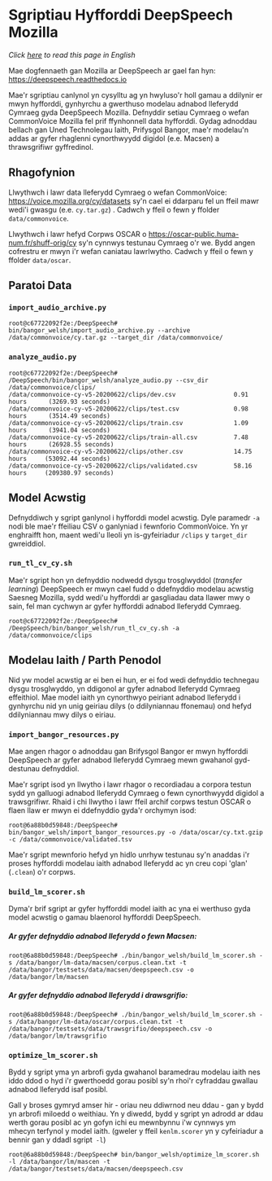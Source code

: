 # Sgriptiau Hyfforddi DeepSpeech Mozilla

*Click [here](README_EN.md) to read this page in English*

Mae dogfennaeth gan Mozilla ar DeepSpeech ar gael fan hyn: https://deepspeech.readthedocs.io 

Mae'r sgriptiau canlynol yn cysylltu ag yn hwyluso'r holl gamau a ddilynir er mwyn hyfforddi, gynhyrchu a gwerthuso modelau adnabod lleferydd Cymraeg gyda DeepSpeech Mozilla. Defnyddir setiau Cymraeg o wefan CommonVoice Mozilla fel prif ffynhonnell data hyfforddi. Gydag adnoddau bellach gan Uned Technolegau Iaith, Prifysgol Bangor, mae'r modelau'n addas ar gyfer rhaglenni cynorthwyydd digidol (e.e. Macsen) a thrawsgrifiwr gyffredinol. 


## Rhagofynion

Llwythwch i lawr data lleferydd Cymraeg o wefan CommonVoice: https://voice.mozilla.org/cy/datasets sy'n cael ei ddarparu fel un ffeil mawr wedi'i gwasgu (e.e. `cy.tar.gz`) . Cadwch y ffeil o fewn y ffolder `data/commonvoice`. 

Llwythwch i lawr hefyd Corpws OSCAR o https://oscar-public.huma-num.fr/shuff-orig/cy sy'n cynnwys testunau Cymraeg o'r we. Bydd angen cofrestru er mwyn i'r wefan caniatau lawrlwytho. Cadwch y ffeil o fewn y ffolder `data/oscar`. 


## Paratoi Data

### `import_audio_archive.py`

```shell
root@c67722092f2e:/DeepSpeech# bin/bangor_welsh/import_audio_archive.py --archive /data/commonvoice/cy.tar.gz --target_dir /data/commonvoice/
```

### `analyze_audio.py`

```shell
root@c67722092f2e:/DeepSpeech# /DeepSpeech/bin/bangor_welsh/analyze_audio.py --csv_dir /data/commonvoice/clips/
/data/commonvoice-cy-v5-20200622/clips/dev.csv                0.91 hours      (3269.93 seconds)
/data/commonvoice-cy-v5-20200622/clips/test.csv               0.98 hours      (3514.49 seconds)
/data/commonvoice-cy-v5-20200622/clips/train.csv              1.09 hours      (3941.04 seconds)
/data/commonvoice-cy-v5-20200622/clips/train-all.csv          7.48 hours      (26928.55 seconds)
/data/commonvoice-cy-v5-20200622/clips/other.csv              14.75 hours     (53092.44 seconds)
/data/commonvoice-cy-v5-20200622/clips/validated.csv          58.16 hours     (209380.97 seconds)
```

## Model Acwstig

Defnyddiwch y sgript ganlynol i hyfforddi model acwstig. Dyle paramedr `-a` nodi ble mae'r ffeiliau CSV o ganlyniad i fewnforio CommonVoice. Yn yr enghraifft hon, maent wedi'u lleoli yn is-gyfeiriadur `/clips` y `target_dir` gwreiddiol.

### `run_tl_cv_cy.sh`

Mae'r sgript hon yn defnyddio nodwedd dysgu trosglwyddol (*transfer learning*) DeepSpeech er mwyn cael fudd o ddefnyddio modelau acwstig Saesneg Mozilla, sydd wedi'u hyfforddi ar gasgliadau data llawer mwy o sain, fel man cychwyn ar gyfer hyfforddi adnabod lleferydd Cymraeg.

```shell
root@c67722092f2e:/DeepSpeech# /DeepSpeech/bin/bangor_welsh/run_tl_cv_cy.sh -a /data/commonvoice/clips
```


## Modelau Iaith / Parth Penodol

Nid yw model acwstig ar ei ben ei hun, er ei fod wedi defnyddio technegau dysgu trosglwyddo, yn ddigonol ar gyfer adnabod lleferydd Cymraeg effeithiol. Mae model iaith yn cynorthwyo peiriant adnabod lleferydd i gynhyrchu nid yn unig geiriau dilys (o ddilyniannau ffonemau) ond hefyd ddilyniannau mwy dilys o eiriau.

### `import_bangor_resources.py`

Mae angen rhagor o adnoddau gan Brifysgol Bangor er mwyn hyfforddi DeepSpeech ar gyfer adnabod lleferydd Cymraeg mewn gwahanol gyd-destunau defnyddiol. 

Mae'r sgript isod yn llwytho i lawr rhagor o recordiadau a corpora testun sydd yn galluogi adnabod lleferydd Cymraeg o fewn cynorthwyydd digidol a trawsgrifiwr. Rhaid i chi llwytho i lawr ffeil archif corpws testun OSCAR o flaen llaw er mwyn ei ddefnyddio gyda'r orchymyn isod:

```shell
root@6a88b0d59848:/DeepSpeech# bin/bangor_welsh/import_bangor_resources.py -o /data/oscar/cy.txt.gzip -c /data/commonvoice/validated.tsv
```

Mae'r sgript mewnforio hefyd yn hidlo unrhyw testunau sy'n anaddas i'r proses hyfforddi modelau iaith adnabod lleferydd ac yn creu copi 'glan' (`.clean`) o'r corpws. 


### `build_lm_scorer.sh`

Dyma'r brif sgript ar gyfer hyfforddi model iaith ac yna ei werthuso gyda model acwstig o gamau blaenorol hyfforddi DeepSpeech. 

##### Ar gyfer defnyddio adnabod lleferydd o fewn Macsen:
```shell
root@6a88b0d59848:/DeepSpeech# ./bin/bangor_welsh/build_lm_scorer.sh -s /data/bangor/lm-data/macsen/corpus.clean.txt -t /data/bangor/testsets/data/macsen/deepspeech.csv -o /data/bangor/lm/macsen
```

##### Ar gyfer defnyddio adnabod lleferydd i drawsgrifio:
```shell
root@6a88b0d59848:/DeepSpeech# ./bin/bangor_welsh/build_lm_scorer.sh -s /data/bangor/lm-data/oscar/corpus.clean.txt -t /data/bangor/testsets/data/trawsgrifio/deepspeech.csv -o /data/bangor/lm/trawsgrifio
```



### `optimize_lm_scorer.sh`

Bydd y sgript yma yn arbrofi gyda gwahanol baramedrau modelau iaith nes iddo ddod o hyd i'r gwerthoedd gorau posibl sy'n rhoi'r cyfraddau gwallau adnabod lleferydd isaf posibl.
 
Gall y broses gymryd amser hir - oriau neu ddiwrnod neu ddau - gan y bydd yn arbrofi miloedd o weithiau. Yn y diwedd, bydd y sgript yn adrodd ar ddau werth gorau posibl ac yn gofyn ichi eu mewnbynnu i'w cynnwys ym mhecyn terfynol y model iaith. (gweler y ffeil `kenlm.scorer` yn y cyfeiriadur a bennir gan y ddadl sgript` -l`)

```shell
root@6a88b0d59848:/DeepSpeech# bin/bangor_welsh/optimize_lm_scorer.sh -l /data/bangor/lm/mascen -t /data/bangor/testsets/data/macsen/deepspeech.csv
```
